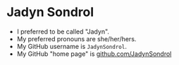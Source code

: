 # Jadyn Sondrol

* I preferred to be called "Jadyn".
* My preferred pronouns are she/her/hers.
* My GitHub username is `JadynSondrol`.
* My GitHub "home page" is [github.com/JadynSondrol](https://github.com/JadynSondrol/)